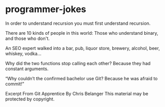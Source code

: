 # programmer-jokes

In order to understand recursion you must first understand recursion.

There are 10 kinds of people in this world: Those who understand binary, and those who don't.

An SEO expert walked into a bar, pub, liquor store, brewery, alcohol, beer, whiskey, vodka...

Why did the two functions stop calling each other? Because they had constant arguments.


“Why couldn’t the confirmed bachelor use Git? Because he was afraid to commit!”

Excerpt From
Git Apprentice
By Chris Belanger
This material may be protected by copyright.

